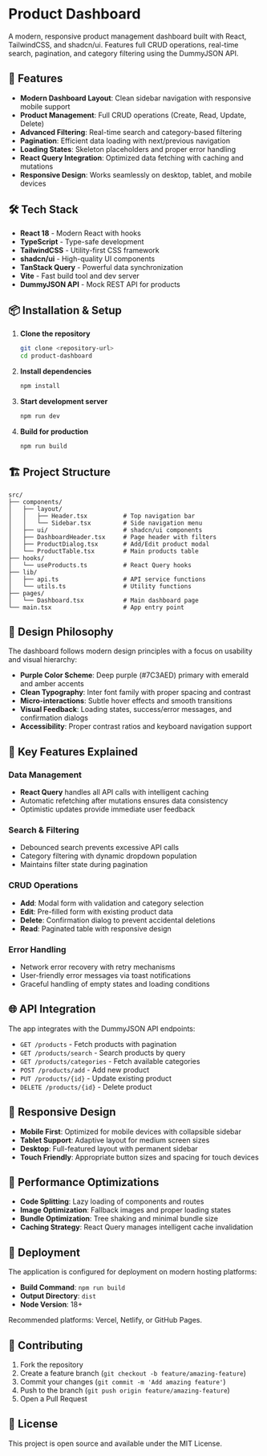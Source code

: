 # Product Dashboard

A modern, responsive product management dashboard built with React, TailwindCSS, and shadcn/ui. Features full CRUD operations, real-time search, pagination, and category filtering using the DummyJSON API.

## 🚀 Features

- **Modern Dashboard Layout**: Clean sidebar navigation with responsive mobile support
- **Product Management**: Full CRUD operations (Create, Read, Update, Delete)
- **Advanced Filtering**: Real-time search and category-based filtering
- **Pagination**: Efficient data loading with next/previous navigation
- **Loading States**: Skeleton placeholders and proper error handling
- **React Query Integration**: Optimized data fetching with caching and mutations
- **Responsive Design**: Works seamlessly on desktop, tablet, and mobile devices

## 🛠️ Tech Stack

- **React 18** - Modern React with hooks
- **TypeScript** - Type-safe development
- **TailwindCSS** - Utility-first CSS framework
- **shadcn/ui** - High-quality UI components
- **TanStack Query** - Powerful data synchronization
- **Vite** - Fast build tool and dev server
- **DummyJSON API** - Mock REST API for products

## 📦 Installation & Setup

1. **Clone the repository**
   ```bash
   git clone <repository-url>
   cd product-dashboard
   ```

2. **Install dependencies**
   ```bash
   npm install
   ```

3. **Start development server**
   ```bash
   npm run dev
   ```

4. **Build for production**
   ```bash
   npm run build
   ```

## 🏗️ Project Structure

```
src/
├── components/
│   ├── layout/
│   │   ├── Header.tsx          # Top navigation bar
│   │   └── Sidebar.tsx         # Side navigation menu
│   ├── ui/                     # shadcn/ui components
│   ├── DashboardHeader.tsx     # Page header with filters
│   ├── ProductDialog.tsx       # Add/Edit product modal
│   └── ProductTable.tsx        # Main products table
├── hooks/
│   └── useProducts.ts          # React Query hooks
├── lib/
│   ├── api.ts                  # API service functions
│   └── utils.ts                # Utility functions
├── pages/
│   └── Dashboard.tsx           # Main dashboard page
└── main.tsx                    # App entry point
```

## 🎨 Design Philosophy

The dashboard follows modern design principles with a focus on usability and visual hierarchy:

- **Purple Color Scheme**: Deep purple (#7C3AED) primary with emerald and amber accents
- **Clean Typography**: Inter font family with proper spacing and contrast
- **Micro-interactions**: Subtle hover effects and smooth transitions
- **Visual Feedback**: Loading states, success/error messages, and confirmation dialogs
- **Accessibility**: Proper contrast ratios and keyboard navigation support

## 🔧 Key Features Explained

### Data Management
- **React Query** handles all API calls with intelligent caching
- Automatic refetching after mutations ensures data consistency
- Optimistic updates provide immediate user feedback

### Search & Filtering
- Debounced search prevents excessive API calls
- Category filtering with dynamic dropdown population
- Maintains filter state during pagination

### CRUD Operations
- **Add**: Modal form with validation and category selection
- **Edit**: Pre-filled form with existing product data
- **Delete**: Confirmation dialog to prevent accidental deletions
- **Read**: Paginated table with responsive design

### Error Handling
- Network error recovery with retry mechanisms
- User-friendly error messages via toast notifications
- Graceful handling of empty states and loading conditions

## 🌐 API Integration

The app integrates with the DummyJSON API endpoints:

- `GET /products` - Fetch products with pagination
- `GET /products/search` - Search products by query
- `GET /products/categories` - Fetch available categories
- `POST /products/add` - Add new product
- `PUT /products/{id}` - Update existing product
- `DELETE /products/{id}` - Delete product

## 📱 Responsive Design

- **Mobile First**: Optimized for mobile devices with collapsible sidebar
- **Tablet Support**: Adaptive layout for medium screen sizes
- **Desktop**: Full-featured layout with permanent sidebar
- **Touch Friendly**: Appropriate button sizes and spacing for touch devices

## 🎯 Performance Optimizations

- **Code Splitting**: Lazy loading of components and routes
- **Image Optimization**: Fallback images and proper loading states
- **Bundle Optimization**: Tree shaking and minimal bundle size
- **Caching Strategy**: React Query manages intelligent cache invalidation

## 🚀 Deployment

The application is configured for deployment on modern hosting platforms:

- **Build Command**: `npm run build`
- **Output Directory**: `dist`
- **Node Version**: 18+

Recommended platforms: Vercel, Netlify, or GitHub Pages.

## 🤝 Contributing

1. Fork the repository
2. Create a feature branch (`git checkout -b feature/amazing-feature`)
3. Commit your changes (`git commit -m 'Add amazing feature'`)
4. Push to the branch (`git push origin feature/amazing-feature`)
5. Open a Pull Request

## 📄 License

This project is open source and available under the MIT License.